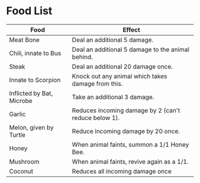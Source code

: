 # Food List

| Food                      | Effect                                               |
| ------------------------- | ---------------------------------------------------- |
| Meat Bone                 | Deal an additional 5 damage.                         |
| Chili, innate to Bus      | Deal an additional 5 damage to the animal behind.    |
| Steak                     | Deal an additional 20 damage once.                   |
| Innate to Scorpion        | Knock out any animal which takes damage from this.   |
| Inflicted by Bat, Microbe | Take an additional 3 damage.                         |
| Garlic                    | Reduces incoming damage by 2 (can't reduce below 1). |
| Melon, given by Turtle    | Reduce incoming damage by 20 once.                   |
| Honey                     | When animal faints, summon a 1/1 Honey Bee.          |
| Mushroom                  | When animal faints, revive again as a 1/1.           |
| Coconut                   | Reduces all incoming damage once                     |
